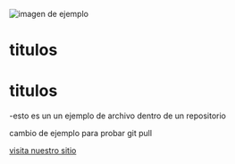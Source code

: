 ![imagen de ejemplo](https://upload.wikimedia.org/wikipedia/commons/6/64/Ejemplo.png)
# titulos
<h1>titulos</h1>
<p>-esto es un  un ejemplo de archivo dentro de un repositorio</p>
<p>cambio de ejemplo para probar git pull</p>
<a href="https://exodialeternity.github.io/ejemplo-repositorio-GitHub/">visita nuestro sitio</a>

